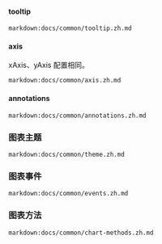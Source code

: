 #### tooltip

`markdown:docs/common/tooltip.zh.md`

#### axis

xAxis、yAxis 配置相同。

`markdown:docs/common/axis.zh.md`

#### annotations

`markdown:docs/common/annotations.zh.md`

### 图表主题

`markdown:docs/common/theme.zh.md`

### 图表事件

`markdown:docs/common/events.zh.md`

### 图表方法

`markdown:docs/common/chart-methods.zh.md`
